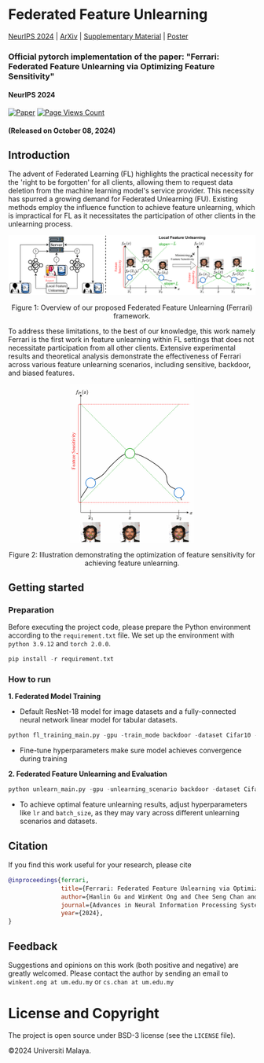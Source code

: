 # Federated Feature Unlearning

[NeurIPS 2024](https://neurips.cc/virtual/2024/poster/94662) | [ArXiv](https://arxiv.org/abs/2405.17462) | [Supplementary Material](https://github.com/OngWinKent/Federated-Feature-Unlearning/tree/main/supplementary) | [Poster](https://github.com/OngWinKent/Federated-Feature-Unlearning/blob/main/supplementary/Poster.pdf)

### Official pytorch implementation of the paper: "Ferrari: Federated Feature Unlearning via Optimizing Feature Sensitivity"

#### NeurIPS 2024

[![Paper](https://img.shields.io/badge/cs.CV-arxiv:2312.05849-B31B1B.svg)]((https://arxiv.org/abs/2405.17462))
[![Page Views Count](https://badges.toozhao.com/badges/01J9P2R033FHASG7RVP6QSTE3P/green.svg)](https://badges.toozhao.com/stats/01J9P2R033FHASG7RVP6QSTE3P "Get your own page views count badge on badges.toozhao.com")

#### (Released on October 08, 2024)

## Introduction

The advent of Federated Learning (FL) highlights the practical necessity for the 'right to be forgotten' for all clients, allowing them to request data deletion from the machine learning model's service provider. This necessity has spurred a growing demand for Federated Unlearning (FU). Existing methods employ the influence function to achieve feature unlearning, which is impractical for FL as it necessitates the participation of other clients in the unlearning process.

<p align="center"> <img src="images/method.png" alt="Methodology" style="zoom: 100%" />
<p align="center"> Figure 1: Overview of our proposed Federated Feature Unlearning (Ferrari) framework. </p>

To address these limitations, to the best of our knowledge, this work namely Ferrari is the first work in feature unlearning within FL settings that does not necessitate participation from all other clients. Extensive experimental results and theoretical analysis demonstrate the effectiveness of Ferrari across various feature unlearning scenarios, including sensitive, backdoor, and biased features.

<p align="center"> <img src="images/feature_sensivity.gif" alt="Feature Sensitivity" style="zoom: 50%" />
<p align="center"> Figure 2: Illustration demonstrating the optimization of feature sensitivity for achieving feature unlearning. </p>

## Getting started

### Preparation

Before executing the project code, please prepare the Python environment according to the `requirement.txt` file. We set up the environment with `python 3.9.12` and `torch 2.0.0`. 

```python
pip install -r requirement.txt
```

### How to run

**1. Federated Model Training**

- Default ResNet-18 model for image datasets and a fully-connected neural network linear model for tabular datasets.

```python
python fl_training_main.py -gpu -train_mode backdoor -dataset Cifar10 -trigger_label 0 -trigger_size 5 -global_epochs 200 -local_epochs 5 -batch_size 128 -lr 0.0001  -client_num 10 -frac 0.4 -momentum 0.5 -optimizer 'sgd' -seed 0 -report_training -save_model 
```

- Fine-tune hyperparameters make sure model achieves convergence during training

**2. Federated Feature Unlearning and Evaluation**

```python
python unlearn_main.py -gpu -unlearning_scenario backdoor -dataset Cifar10 -trigger_label 0 -trigger_size 5 -sample_number 20 -min_sigma 0.05 -max_sigma 1.0 -lr 0.00001 -client_num 10 -batch_size 128 -seed 0 -save_model 
```

- To achieve optimal feature unlearning results, adjust hyperparameters like `lr` and `batch_size`, as they may vary across different unlearning scenarios and datasets.

## Citation
If you find this work useful for your research, please cite
```bibtex
@inproceedings{ferrari,
               title={Ferrari: Federated Feature Unlearning via Optimizing Feature Sensitivity}, 
               author={Hanlin Gu and WinKent Ong and Chee Seng Chan and Lixin Fan},
               journal={Advances in Neural Information Processing Systems},
               year={2024},
}
```

## Feedback
Suggestions and opinions on this work (both positive and negative) are greatly welcomed. Please contact the author by sending an email to
`winkent.ong at um.edu.my` or `cs.chan at um.edu.my`

# License and Copyright

The project is open source under BSD-3 license (see the `LICENSE` file).

©2024 Universiti Malaya.
